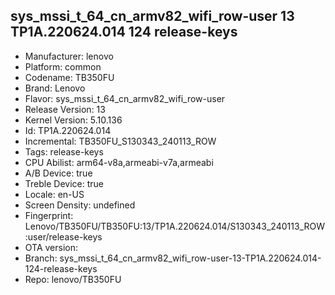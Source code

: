 ## sys_mssi_t_64_cn_armv82_wifi_row-user 13 TP1A.220624.014 124 release-keys
- Manufacturer: lenovo
- Platform: common
- Codename: TB350FU
- Brand: Lenovo
- Flavor: sys_mssi_t_64_cn_armv82_wifi_row-user
- Release Version: 13
- Kernel Version: 5.10.136
- Id: TP1A.220624.014
- Incremental: TB350FU_S130343_240113_ROW
- Tags: release-keys
- CPU Abilist: arm64-v8a,armeabi-v7a,armeabi
- A/B Device: true
- Treble Device: true
- Locale: en-US
- Screen Density: undefined
- Fingerprint: Lenovo/TB350FU/TB350FU:13/TP1A.220624.014/S130343_240113_ROW:user/release-keys
- OTA version: 
- Branch: sys_mssi_t_64_cn_armv82_wifi_row-user-13-TP1A.220624.014-124-release-keys
- Repo: lenovo/TB350FU
